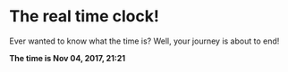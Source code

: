 # The real time clock!

Ever wanted to know what the time is? Well, your journey is about to end!

**The time is Nov 04, 2017, 21:21**